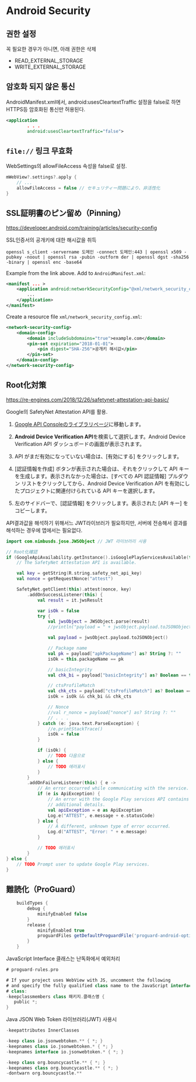 # Android Security

## 권한 설정

꼭 필요한 경우가 아니면, 아래 권한은 삭제
- READ_EXTERNAL_STORAGE
- WRITE_EXTERNAL_STORAGE

## 암호화 되지 않은 통신

AndroidManifest.xml에서, android:usesCleartextTraffic 설정을 false로 하면 HTTPS등 암호화된 통신만 허용된다.
```xml
<application
        . . .
        android:usesCleartextTraffic="false">
```

## ```file://``` 링크 무효화

WebSettings의 allowFileAccess 속성을 false로 설정.
```kotlin
mWebView?.settings?.apply {
    // ...
    allowFileAccess = false // セキュリティー問題により、非活性化
}
```

## SSL証明書のピン留め（Pinning）

https://developer.android.com/training/articles/security-config

SSL인증서의 공개키에 대한 해시값을 취득
```
openssl s_client -servername 도메인 -connect 도메인:443 | openssl x509 -pubkey -noout | openssl rsa -pubin -outform der | openssl dgst -sha256 -binary | openssl enc -base64
```

Example from the link above. Add to ```AndroidManifest.xml```:
```xml
<manifest ... >
    <application android:networkSecurityConfig="@xml/network_security_config" ... >
        ...
    </application>
</manifest>
```
Create a resource file ```xml/network_security_config.xml```:
```xml
<network-security-config>
    <domain-config>
        <domain includeSubdomains="true">example.com</domain>
        <pin-set expiration="2018-01-01">
            <pin digest="SHA-256">공개키 해시값</pin>
        </pin-set>
    </domain-config>
</network-security-config>
```

## Root化対策

https://re-engines.com/2018/12/26/safetynet-attestation-api-basic/

Google의 SafetyNet Attestation API를 활용.

1. [Google API Consoleのライブラリページ](https://console.developers.google.com/apis/library?hl=ja)に移動します。

1. **Android Device Verification API**を検索して選択します。Android Device Verification API ダッシュボードの画面が表示されます。

1. API がまだ有効になっていない場合は、[有効にする] をクリックします。

1. [認証情報を作成] ボタンが表示された場合は、それをクリックして API キーを生成します。表示されなかった場合は、[すべての API 認証情報] プルダウン リストをクリックしてから、Android Device Verification API を有効にしたプロジェクトに関連付けられている API キーを選択します。

1. 左のサイドバーで、[認証情報] をクリックします。表示された [API キー] をコピーします。


API결과값을 해석하기 위해서느 JWT라이브러가 필요하지만, 서버에 전송해서 결과를 해석하는 경우에 앱에서는 필요없다.

```kotlin
import com.nimbusds.jose.JWSObject // JWT 라이브러리 사용

// Root化確認
if (GoogleApiAvailability.getInstance().isGooglePlayServicesAvailable(this) == ConnectionResult.SUCCESS) {
    // The SafetyNet Attestation API is available.

    val key = getString(R.string.safety_net_api_key)
    val nonce = getRequestNonce("attest")

    SafetyNet.getClient(this).attest(nonce, key)
        .addOnSuccessListener(this) {
            val result = it.jwsResult

            var isOk = false
            try {
                val jwsObject = JWSObject.parse(result)
                //println("payload = " + jwsObject.payload.toJSONObject())

                val payload = jwsObject.payload.toJSONObject()

                // Package name
                val pk = payload["apkPackageName"] as? String ?: ""
                isOk = this.packageName == pk

                // basicIntegrity
                val chk_bi = payload["basicIntegrity"] as? Boolean == true

                // ctsProfileMatch
                val chk_cts = payload["ctsProfileMatch"] as? Boolean == true
                isOk = isOk && chk_bi && chk_cts

                // Nonce
                //val r_nonce = payload["nonce"] as? String ?: ""
                // . . .
            } catch (e: java.text.ParseException) {
                //e.printStackTrace()
                isOk = false
            }

            if (isOk) {
                // TODO 다음으로
            } else {
                // TODO 에러표시
            }
        }
        .addOnFailureListener(this) { e ->
            // An error occurred while communicating with the service.
            if (e is ApiException) {
                // An error with the Google Play services API contains some
                // additional details.
                val apiException = e as ApiException
                Log.e("ATTEST", e.message + e.statusCode)
            } else {
                // A different, unknown type of error occurred.
                Log.d("ATTEST", "Error: " + e.message)
            }

            // TODO 에러표시
        }
} else {
    // TODO Prompt user to update Google Play services.
}
```

## 難読化（ProGuard）

```gradle
    buildTypes {
        debug {
            minifyEnabled false
        }
        release {
            minifyEnabled true
            proguardFiles getDefaultProguardFile('proguard-android-optimize.txt'), 'proguard-rules.pro'
        }
    }
```

JavaScript Interface 클래스는 난독화에서 예외처리
```gradle
# proguard-rules.pro

# If your project uses WebView with JS, uncomment the following
# and specify the fully qualified class name to the JavaScript interface
# class:
-keepclassmembers class 패키지.클래스명 {
   public *;
}
```

Java JSON Web Token 라이브러리(JWT) 사용시
```gradle
-keepattributes InnerClasses

-keep class io.jsonwebtoken.** { *; }
-keepnames class io.jsonwebtoken.* { *; }
-keepnames interface io.jsonwebtoken.* { *; }

-keep class org.bouncycastle.** { *; }
-keepnames class org.bouncycastle.** { *; }
-dontwarn org.bouncycastle.**
```
